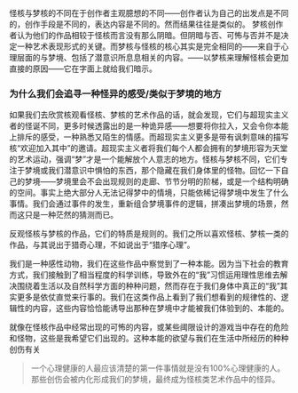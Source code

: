 怪核与梦核的不同在于创作者主观臆想的不同——创作者认为自己的出发点是不同的，创作手段是不同的，表达内容是不同的。然而结果往往是类似的。
梦核创作者认为他们的作品相较于怪核而言没有那么阴暗。但阴暗与否、可怖与否并不是决定一种艺术表现形式的关键。而梦核与怪核的核心其实是完全相同的——来自于心理层面的与梦境、包括了潜意识所息息相关的内容。——以梦核来理解怪核会更加直接的原因——它在字面上就给我们暗示。
### 为什么我们会追寻一种怪异的感受/类似于梦境的地方
如果我们去欣赏核观看怪核、梦核的艺术作品的话，就会发现，它们与超现实主义者的怪诞不同，更多时候透露出的是一种诡异感——想要将你拉入，又会令你本能上排斥的感受，一种熟悉又陌生的情感。而超现实主义更多是带有讽刺意味的描写核“欢迎加入其中”的邀请。超现实主义者将我们每个人都会拥有的梦境形容为天堂的艺术运动，强调“梦”才是一个能解放个人意志的地方。怪核与梦核不同，它们专注于梦境或我们潜意识中惧怕的东西，那个隐藏在我们身体里的怪物。回忆一下自己的梦境——梦境里会不会出现规则的走廊、节节分明的阶梯，或是一个结构明确的空间。事实上绝大部分人无法记得梦中的情境，只能依稀记得梦境中发生了什么事情。我们会通过事件的发生，重新组合梦境事件的逻辑，拼凑出梦境的场景，然而这只是一种茫然的猜测而已。

反观怪核与梦核的作品，它们的特质是规则的。我们之所以喜欢怪核、梦核一类的作品，与其说出于猎奇心理，不如说出于“猎序心理”。

我们是一种感性动物，我们在这些作品中察觉到了一种本能。因为当下社会的教育方式，我们接触到了相当程度的科学训练，导致外在的“我”习惯运用理性思维去解决围绕着生活以及自然科学方面的种种问题，然而存在于我们身体中真正的“我”其实更多是依仗直觉来行事的。我们在这类作品上看到了我们想看到的规律性的、逻辑性的内容，这些内容恰恰能诱导出那种在梦境中才能被我们体验到的、本能的。

就像在怪核作品中经常出现的可怖的内容，或某些阈限设计的游戏当中存在的危险和怪物，这些是我希望它们出现的。这种本能的欲望与我们在生活中所经历的种种创伤有关
> 一个心理健康的人最应该清楚的第一件事情就是没有100%心理健康的人。
那些创伤会被内化形成我们的梦境，最终成为怪核类艺术作品中的怪异。